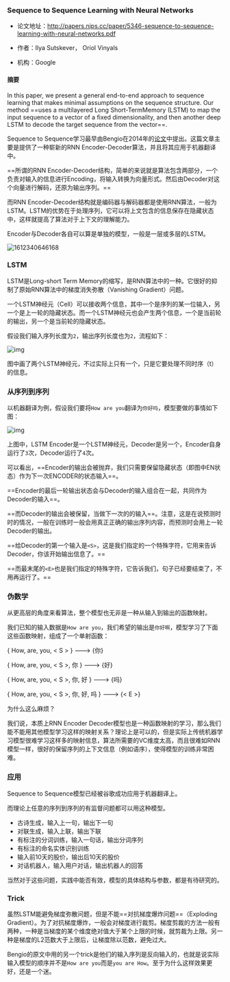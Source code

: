 ### Sequence to Sequence Learning with Neural Networks

- 论文地址：http://papers.nips.cc/paper/5346-sequence-to-sequence-learning-with-neural-networks.pdf 

- 作者：Ilya Sutskever， Oriol Vinyals

- 机构：Google

  

#### 摘要
In this paper, we present a general end-to-end approach to sequence learning that makes minimal assumptions on the sequence structure. Our method ==uses a multilayered Long Short-TermMemory (LSTM) to map the input sequence to a vector of a fixed dimensionality, and then another deep LSTM to decode the target sequence from the vector==.

Sequence to Sequence学习最早由Bengio在2014年的[论文]([](https://arxiv.org/pdf/1406.1078.pdf))中提出。这篇文章主要是提供了一种崭新的RNN Encoder-Decoder算法，并且将其应用于机器翻译中。

==所谓的RNN Encoder-Decoder结构，简单的来说就是算法包含两部分，一个负责对输入的信息进行Encoding，将输入转换为向量形式。然后由Decoder对这个向量进行解码，还原为输出序列。==

而RNN Encoder-Decoder结构就是编码器与解码器都是使用RNN算法，一般为LSTM。LSTM的优势在于处理序列，它可以将上文包含的信息保存在隐藏状态中，这样就提高了算法对于上下文的理解能力。

Encoder与Decoder各自可以算是单独的模型，一般是一层或多层的LSTM。

![1612340646168](D:\Notes\raw_images\1612340646168.png)



### LSTM

LSTM是Long-short Term Memory的缩写，是RNN算法中的一种。它很好的抑制了原始RNN算法中的梯度消失弥散（Vanishing Gradient）问题。

一个LSTM神经元（Cell）可以接收两个信息，其中一个是序列的某一位输入，另一个是上一轮的隐藏状态。而一个LSTM神经元也会产生两个信息，一个是当前轮的输出，另一个是当前轮的隐藏状态。

假设我们输入序列长度为`2`，输出序列长度也为`2`，流程如下：

![img](https://pic3.zhimg.com/80/v2-b494b8c5faefe54f9edec22e91598302_hd.png)

图中画了两个LSTM神经元，不过实际上只有一个，只是它要处理不同时序（t）的信息。



### 从序列到序列

以机器翻译为例，假设我们要将`How are you`翻译为`你好吗`，模型要做的事情如下图：

![img](https://pic2.zhimg.com/80/v2-7bcffd4c01f7073c0bd530563de831a5_hd.png)



上图中，LSTM Encoder是一个LSTM神经元，Decoder是另一个，Encoder自身运行了`3`次，Decoder运行了`4`次。

可以看出，==Encoder的输出会被抛弃，我们只需要保留隐藏状态（即图中EN状态）作为下一次ENCODER的状态输入==。

==Encoder的最后一轮输出状态会与Decoder的输入组合在一起，共同作为Decoder的输入==。

==而Decoder的输出会被保留，当做下一次的的输入==。注意，这是在说预测时时的情况，一般在训练时一般会用真正正确的输出序列内容，而预测时会用上一轮Decoder的输出。

==给Decoder的第一个输入是`<S>`，这是我们指定的一个特殊字符，它用来告诉Decoder，你该开始输出信息了。==

==而最末尾的`<E>`也是我们指定的特殊字符，它告诉我们，句子已经要结束了，不用再运行了。==



### 伪数学

从更高层的角度来看算法，整个模型也无非是一种从输入到输出的函数映射。

我们已知的输入数据是`How are you`，我们希望的输出是`你好啊`，模型学习了下面这些函数映射，组成了一个单射函数：

{ How, are, you, < S > } ---> {你}

{ How, are, you, < S >, 你 } ---> {好}

{ How, are, you, < S >, 你, 好 } ---> {吗}

{ How, are, you, < S >, 你, 好, 吗 } ---> {< E >}

为什么这么麻烦？

我们说，本质上RNN Encoder Decoder模型也是一种函数映射的学习，那么我们能不能用其他模型学习这样的映射关系？理论上是可以的，但是实际上传统机器学习模型很难学习这样多的映射信息，算法所需要的VC维度太高，而且很难如RNN模型一样，很好的保留序列的上下文信息（例如语序），使得模型的训练非常困难。



### 应用

Sequence to Sequence模型已经被谷歌成功应用于机器翻译上。

而理论上任意的序列到序列的有监督问题都可以用这种模型。

- 古诗生成，输入上一句，输出下一句
- 对联生成，输入上联，输出下联
- 有标注的分词训练，输入一句话，输出分词序列
- 有标注的命名实体识别训练
- 输入前10天的股价，输出后10天的股价
- 对话机器人，输入用户对话，输出机器人的回答

当然对于这些问题，实践中能否有效，模型的具体结构与参数，都是有待研究的。



### Trick

虽然LSTM能避免梯度弥散问题，但是不能==对抗梯度爆炸问题==（Exploding Gradient）。为了对抗梯度爆炸，一般会对梯度进行裁剪。梯度剪裁的方法一般有两种，一种是当梯度的某个维度绝对值大于某个上限的时候，就剪裁为上限。另一种是梯度的L2范数大于上限后，让梯度除以范数，避免过大。

Bengio的原文中用的另一个trick是他们的输入序列是反向输入的，也就是说实际输入模型的顺序并不是`How are you`而是`you are How`。至于为什么这样效果更好，还是一个迷。